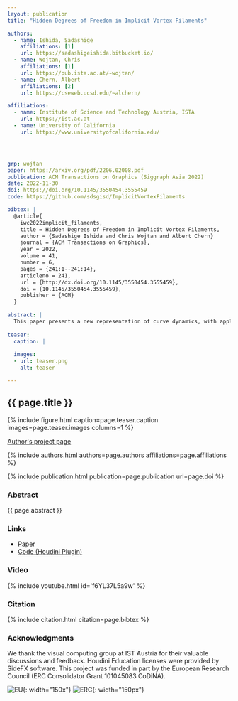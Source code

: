```yaml
---
layout: publication
title: "Hidden Degrees of Freedom in Implicit Vortex Filaments"

authors:
  - name: Ishida, Sadashige
    affiliations: [1]
    url: https://sadashigeishida.bitbucket.io/
  - name: Wojtan, Chris
    affiliations: [1]
    url: https://pub.ista.ac.at/~wojtan/
  - name: Chern, Albert
    affiliations: [2]
    url: https://cseweb.ucsd.edu/~alchern/

affiliations:
  - name: Institute of Science and Technology Austria, ISTA
    url: https://ist.ac.at
  - name: University of California
    url: https://www.universityofcalifornia.edu/




grp: wojtan
paper: https://arxiv.org/pdf/2206.02008.pdf
publication: ACM Transactions on Graphics (Siggraph Asia 2022)
date: 2022-11-30
doi: https://doi.org/10.1145/3550454.3555459
code: https://github.com/sdsgisd/ImplicitVortexFilaments

bibtex: |
  @article{
    iwc2022implicit_filaments,
    title = Hidden Degrees of Freedom in Implicit Vortex Filaments,
    author = {Sadashige Ishida and Chris Wojtan and Albert Chern}
    journal = {ACM Transactions on Graphics},
    year = 2022,
    volume = 41,
    number = 6,
    pages = {241:1--241:14},
    articleno = 241,
    url = {http://dx.doi.org/10.1145/3550454.3555459},
    doi = {10.1145/3550454.3555459},
    publisher = {ACM}
  }

abstract: |
  This paper presents a new representation of curve dynamics, with applications to vortex filaments in fluid dynamics. Instead of representing these filaments with explicit curve geometry and Lagrangian equations of motion, we represent curves implicitly with a new co-dimensional 2 level set description. Our implicit representation admits several redundant mathematical degrees of freedom in both the configuration and the dynamics of the curves, which can be tailored specifically to improve numerical robustness, in contrast to naive approaches for implicit curve dynamics that suffer from overwhelming numerical stability problems. Furthermore, we note how these hidden degrees of freedom perfectly map to a Clebsch representation in fluid dynamics. Motivated by these observations, we introduce  untwisted level set functions and non-swirling dynamics which successfully regularize sources of numerical instability, particularly in the twisting modes around curve filaments. A consequence is a novel simulation method which produces stable dynamics for large numbers of interacting vortex filaments and effortlessly handles topological changes and re-connection events.
  
teaser:
  caption: |
    
  images:
  - url: teaser.png
    alt: teaser

---
```


## {{ page.title }}

{% include figure.html caption=page.teaser.caption images=page.teaser.images columns=1 %}

<a href="https://sadashigeishida.bitbucket.io/implicit_filaments/"><span class="glyphicon glyphicon-new-window"></span> Author's project page</a>

{% include authors.html authors=page.authors affiliations=page.affiliations %}

{% include publication.html publication=page.publication url=page.doi %}

### Abstract

{{ page.abstract }}


### Links

* [Paper](https://dl.acm.org/doi/pdf/10.1145/3550454.3555459)
* [Code (Houdini Plugin)]({{page.code}})

### Video

{% include youtube.html id='f6YL37L5a9w' %}

### Citation

{% include citation.html citation=page.bibtex %}


### Acknowledgments

We thank the visual computing group at IST Austria for their valuable discussions and feedback. Houdini Education licenses were provided by SideFX software. This project was funded in part by the European Research Council (ERC Consolidator Grant 101045083 CoDiNA).

![EU](flag_yellow_low.jpg){: width="150x"}
![ERC](LOGO-ERC.jpg){: width="150px"}